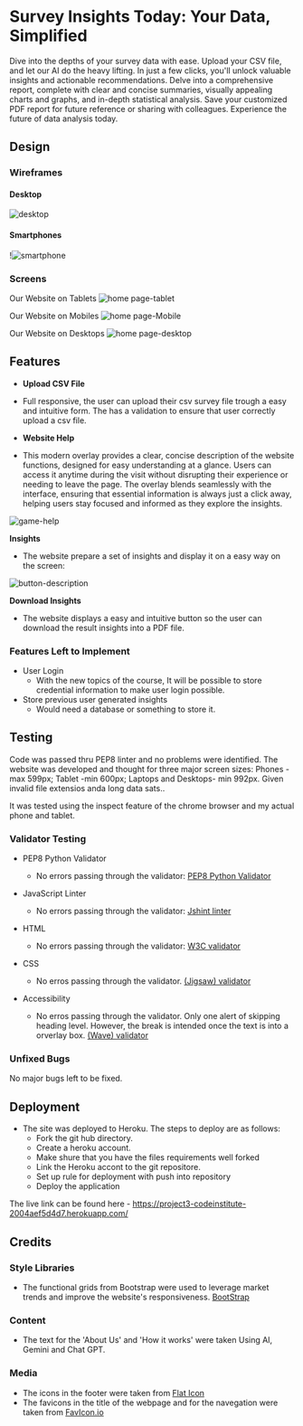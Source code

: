 # Survey Insights Today: Your Data, Simplified

Dive into the depths of your survey data with ease. Upload your CSV file, and let our AI do the heavy lifting. In just a few clicks, you'll unlock valuable insights and actionable recommendations. Delve into a comprehensive report, complete with clear and concise summaries, visually appealing charts and graphs, and in-depth statistical analysis. Save your customized PDF report for future reference or sharing with colleagues. Experience the future of data analysis today.

## Design

### Wireframes

#### Desktop
![desktop](static/assets/wireframe-desktop.jpg)

#### Smartphones
!![smartphone](static/assets/wireframe-smartphone.jpg)

### Screens

Our Website on Tablets
![home page-tablet](static/assets/tablet.png)

Our Website on Mobiles
![home page-Mobile](static/assets/smartphone.png)

Our Website on Desktops
![home page-desktop](static/assets/desktop.png)

## Features

- __Upload CSV File__

- Full responsive, the user can upload their csv survey file trough a easy and intuitive form. The has a validation to ensure that user correctly upload a csv file.

- __Website Help__

- This modern overlay provides a clear, concise description of the website functions, designed for easy understanding at a glance. Users can access it anytime during the visit without disrupting their experience or needing to leave the page. The overlay blends seamlessly with the interface, ensuring that essential information is always just a click away, helping users stay focused and informed as they explore the insights.

![game-help](static/assets/help.png)

__Insights__

- The website prepare a set of insights and display it on a easy way on the screen:

![button-description](static/assets/insights.png)

__Download Insights__

- The website displays a easy and intuitive button so the user can download the result insights into a PDF file.


### Features Left to Implement

- User Login
  - With the new topics of the course, It will be possible to store credential information to make user login possible.
- Store previous user generated insights
  - Would need a database or something to store it.

## Testing

Code was passed thru PEP8 linter and no problems were identified.
The website was developed and thought for three major screen sizes: Phones -max 599px; Tablet -min 600px; Laptops and Desktops- min 992px.
Given invalid file extensios anda long data sats..

It was tested using the inspect feature of the chrome browser and my actual phone and tablet.

### Validator Testing 

- PEP8 Python Validator
  - No errors passing through the validator: [PEP8 Python Validator](static/assets/PEP8.png)

- JavaScript Linter
  - No errors passing through the validator: [Jshint linter](static/assets/jshint.png)

- HTML
  - No errors passing through the validator: [W3C validator](https://validator.w3.org/nu/?doc=https%3A%2F%2Fproject3-codeinstitute-2004aef5d4d7.herokuapp.com%2F)

- CSS
  - No erros passing through the validator. [(Jigsaw) validator](https://jigsaw.w3.org/css-validator/validator?uri=https%3A%2F%2Fproject3-codeinstitute-2004aef5d4d7.herokuapp.com%2F&profile=css3svg&usermedium=all&warning=1&vextwarning=&lang=pt-BR)

- Accessibility
  - No erros passing through the validator. Only one alert of skipping heading level. However, the break is intended once the text is into a orverlay box. [(Wave) validator](https://wave.webaim.org/report#/https://project3-codeinstitute-2004aef5d4d7.herokuapp.com/)


### Unfixed Bugs

No major bugs left to be fixed.

## Deployment 

- The site was deployed to Heroku. The steps to deploy are as follows: 
  - Fork the git hub directory.
  - Create a heroku account.
  - Make shure that you have the files requirements well forked
  - Link the Heroku accont to the git repositore.
  - Set up rule for deployment with push into repository
  - Deploy the application

The live link can be found here - https://project3-codeinstitute-2004aef5d4d7.herokuapp.com/

## Credits

### Style Libraries

- The functional grids from Bootstrap were used to leverage market trends and improve the website's responsiveness. [BootStrap](https://getbootstrap.com/docs/5.3/layout/grid/)

### Content 

- The text for the 'About Us' and 'How it works' were taken Using AI, Gemini and Chat GPT.


### Media

- The icons in the footer were taken from [Flat Icon](https://www.flaticon.com/br/icones-gratis/redes-sociais)
- The favicons in the title of the webpage and for the navegation were taken from [FavIcon.io](https://favicon.io/)